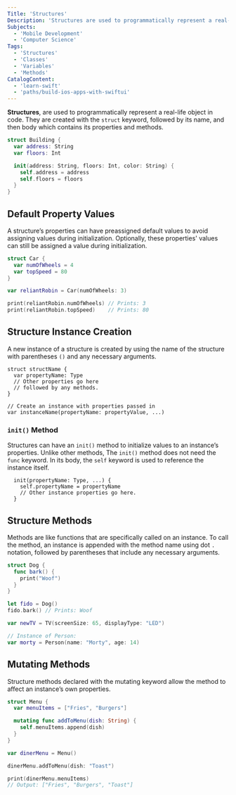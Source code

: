 ```yaml
---
Title: 'Structures'
Description: 'Structures are used to programmatically represent a real-life object. They are created with the struct keyword followed by its name and body.'
Subjects:
  - 'Mobile Development'
  - 'Computer Science'
Tags:
  - 'Structures'
  - 'Classes'
  - 'Variables'
  - 'Methods'
CatalogContent:
  - 'learn-swift'
  - 'paths/build-ios-apps-with-swiftui'
---
```


**Structures**, are used to programmatically represent a real-life object in code. They are created with the `struct` keyword, followed by its name, and then body which contains its properties and methods.

```swift
struct Building {
  var address: String
  var floors: Int

  init(address: String, floors: Int, color: String) {
    self.address = address
    self.floors = floors
  }
}
```

## Default Property Values

A structure’s properties can have preassigned default values to avoid assigning values during initialization. Optionally, these properties' values can still be assigned a value during initialization.

```swift
struct Car {
  var numOfWheels = 4
  var topSpeed = 80
}

var reliantRobin = Car(numOfWheels: 3)

print(reliantRobin.numOfWheels) // Prints: 3
print(reliantRobin.topSpeed)    // Prints: 80
```

## Structure Instance Creation

A new instance of a structure is created by using the name of the structure with parentheses `()` and any necessary arguments.

```pseudo
struct structName {
  var propertyName: Type
  // Other properties go here
  // followed by any methods.
}

// Create an instance with properties passed in
var instanceName(propertyName: propertyValue, ...)
```

### `init()` Method

Structures can have an `init()` method to initialize values to an instance’s properties. Unlike other methods, The `init()` method does not need the `func` keyword. In its body, the `self` keyword is used to reference the instance itself.

```pseudo
  init(propertyName: Type, ...) {
    self.propertyName = propertyName
    // Other instance properties go here.
  }
```

## Structure Methods

Methods are like functions that are specifically called on an instance. To call the method, an instance is appended with the method name using dot `.` notation, followed by parentheses that include any necessary arguments.

```swift
struct Dog {
  func bark() {
    print("Woof")
  }
}

let fido = Dog()
fido.bark() // Prints: Woof

var newTV = TV(screenSize: 65, displayType: "LED")

// Instance of Person:
var morty = Person(name: "Morty", age: 14)
```

## Mutating Methods

Structure methods declared with the mutating keyword allow the method to affect an instance’s own properties.

```swift
struct Menu {
  var menuItems = ["Fries", "Burgers"]

  mutating func addToMenu(dish: String) {
    self.menuItems.append(dish)
  }
}

var dinerMenu = Menu()

dinerMenu.addToMenu(dish: "Toast")

print(dinerMenu.menuItems)
// Output: ["Fries", "Burgers", "Toast"]
```
